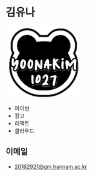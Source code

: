 # 김유나

![](https://github.com/yoonakim1027/yoonakim1027/blob/main/assets/bear_black_yoona.png?raw=true)

+ 파이썬
+ 장고
+ 리액트
+ 클라우드

## 이메일

+ 20162921@gm.hannam.ac.kr
